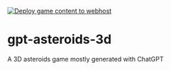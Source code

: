 [![Deploy game content to webhost](https://github.com/neoFuzz/gpt-asteroids-3d/actions/workflows/deploy-to-web.yml/badge.svg)](https://github.com/neoFuzz/gpt-asteroids-3d/actions/workflows/deploy-to-web.yml)

# gpt-asteroids-3d
A 3D asteroids game mostly generated with ChatGPT
